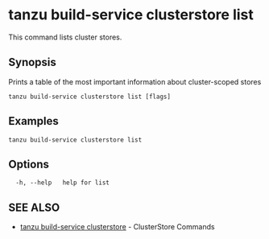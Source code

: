 # tanzu build-service clusterstore list

This command lists cluster stores.

## Synopsis

Prints a table of the most important information about cluster-scoped stores

```console
tanzu build-service clusterstore list [flags]
```

## Examples

```console
tanzu build-service clusterstore list
```

## Options

```console
  -h, --help   help for list
```

## SEE ALSO

* [tanzu build-service clusterstore](tanzu_build-service_clusterstore.hbs.md)	 - ClusterStore Commands

